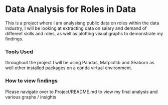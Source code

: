 # Data Analysis for Roles in Data 

This is a project where I am analysisng public data on roles within the data industry, I will be looking at extracting data on salary and demand of different skills and roles, as well as plotting visual graphs to demonstrate my findings. 

### Tools Used 

throughout the project I will be using Pandas, Matplotlib and Seaborn as well other installed packages on a conda virtual environment.

### How to view findings

Please navigate over to Project/README.md to view my final analysis and various graphs / insights
